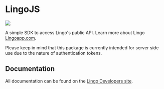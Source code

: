 # LingoJS

![](https://static.lingoapp.com/web/assets/0d6b4f819de37f521763.png)

A simple SDK to access Lingo's public API. Learn more about Lingo [Lingoapp.com](www.lingoapp.com).


Please keep in mind that this package is currently intended for server side use due to the nature of authentication tokens.

## Documentation

All documentation can be found on the [Lingo Developers site](https://developer.lingoapp.com/guide/getting-started).
